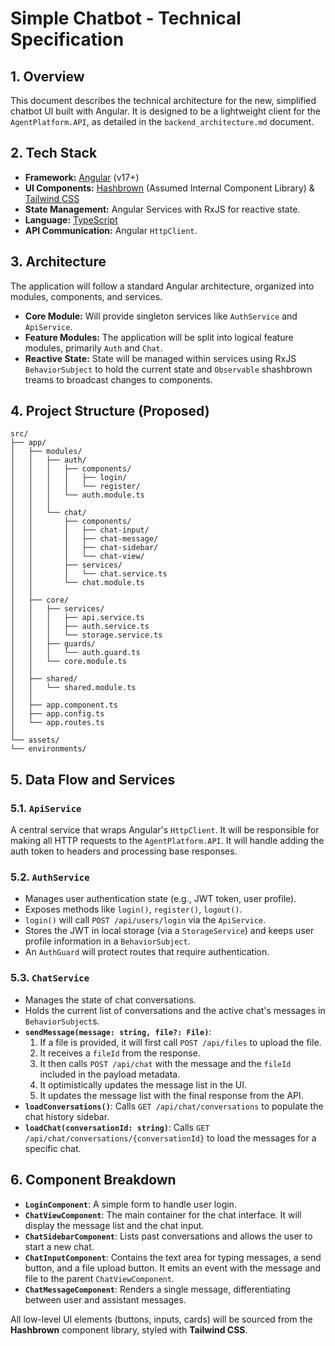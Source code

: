 # Simple Chatbot - Technical Specification

## 1. Overview

This document describes the technical architecture for the new, simplified chatbot UI built with Angular. It is designed to be a lightweight client for the `AgentPlatform.API`, as detailed in the `backend_architecture.md` document.

## 2. Tech Stack

- **Framework:** [Angular](https://angular.io/) (v17+)
- **UI Components:** [Hashbrown](https://www.figma.com/community/file/1138278244017369343) (Assumed Internal Component Library) & [Tailwind CSS](https://tailwindcss.com/)
- **State Management:** Angular Services with RxJS for reactive state.
- **Language:** [TypeScript](https://www.typescriptlang.org/)
- **API Communication:** Angular `HttpClient`.

## 3. Architecture

The application will follow a standard Angular architecture, organized into modules, components, and services.

- **Core Module:** Will provide singleton services like `AuthService` and `ApiService`.
- **Feature Modules:** The application will be split into logical feature modules, primarily `Auth` and `Chat`.
- **Reactive State:** State will be managed within services using RxJS `BehaviorSubject` to hold the current state and `Observable` shashbrown treams to broadcast changes to components.

## 4. Project Structure (Proposed)

```
src/
├── app/
│   ├── modules/
│   │   ├── auth/
│   │   │   ├── components/
│   │   │   │   ├── login/
│   │   │   │   └── register/
│   │   │   └── auth.module.ts
│   │   │
│   │   └── chat/
│   │       ├── components/
│   │       │   ├── chat-input/
│   │       │   ├── chat-message/
│   │       │   ├── chat-sidebar/
│   │       │   └── chat-view/
│   │       ├── services/
│   │       │   └── chat.service.ts
│   │       └── chat.module.ts
│   │
│   ├── core/
│   │   ├── services/
│   │   │   ├── api.service.ts
│   │   │   ├── auth.service.ts
│   │   │   └── storage.service.ts
│   │   ├── guards/
│   │   │   └── auth.guard.ts
│   │   └── core.module.ts
│   │
│   ├── shared/
│   │   └── shared.module.ts
│   │
│   ├── app.component.ts
│   ├── app.config.ts
│   └── app.routes.ts
│
└── assets/
└── environments/
```

## 5. Data Flow and Services

### 5.1. `ApiService`
A central service that wraps Angular's `HttpClient`. It will be responsible for making all HTTP requests to the `AgentPlatform.API`. It will handle adding the auth token to headers and processing base responses.

### 5.2. `AuthService`
- Manages user authentication state (e.g., JWT token, user profile).
- Exposes methods like `login()`, `register()`, `logout()`.
- `login()` will call `POST /api/users/login` via the `ApiService`.
- Stores the JWT in local storage (via a `StorageService`) and keeps user profile information in a `BehaviorSubject`.
- An `AuthGuard` will protect routes that require authentication.

### 5.3. `ChatService`
- Manages the state of chat conversations.
- Holds the current list of conversations and the active chat's messages in `BehaviorSubject`s.
- **`sendMessage(message: string, file?: File)`**:
  1. If a file is provided, it will first call `POST /api/files` to upload the file.
  2. It receives a `fileId` from the response.
  3. It then calls `POST /api/chat` with the message and the `fileId` included in the payload metadata.
  4. It optimistically updates the message list in the UI.
  5. It updates the message list with the final response from the API.
- **`loadConversations()`**: Calls `GET /api/chat/conversations` to populate the chat history sidebar.
- **`loadChat(conversationId: string)`**: Calls `GET /api/chat/conversations/{conversationId}` to load the messages for a specific chat.

## 6. Component Breakdown

- **`LoginComponent`**: A simple form to handle user login.
- **`ChatViewComponent`**: The main container for the chat interface. It will display the message list and the chat input.
- **`ChatSidebarComponent`**: Lists past conversations and allows the user to start a new chat.
- **`ChatInputComponent`**: Contains the text area for typing messages, a send button, and a file upload button. It emits an event with the message and file to the parent `ChatViewComponent`.
- **`ChatMessageComponent`**: Renders a single message, differentiating between user and assistant messages.

All low-level UI elements (buttons, inputs, cards) will be sourced from the **Hashbrown** component library, styled with **Tailwind CSS**. 